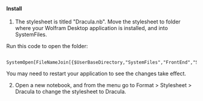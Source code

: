 #### Install 

1. The stylesheet is titled "Dracula.nb". Move the stylesheet to folder where your Wolfram Desktop application is installed, and into SystemFiles. 

Run this code to open the folder:

        SystemOpen[FileNameJoin[{$UserBaseDirectory,"SystemFiles","FrontEnd","StyleSheets"}]]

You may need to restart your application to see the changes take effect.

2. Open a new notebook, and from the menu go to Format > Stylesheet > Dracula to change the stylesheet to Dracula.
